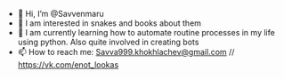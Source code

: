 - 👋 Hi, I’m @Savvenmaru
- 👀 I am interested in snakes and books about them
- 🌱 I am currently learning how to automate routine processes in my life using python. Also quite involved in creating bots
- 📫 How to reach me: Savva999.khokhlachev@gmail.com // https://vk.com/enot_lookas

<!---
Savvenmaru/Savvenmaru is a ✨ special ✨ repository because its `README.md` (this file) appears on your GitHub profile.
You can click the Preview link to take a look at your changes.
--->
